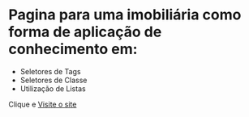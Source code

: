 # Pagina para uma imobiliária como forma de aplicação de conhecimento em:
- Seletores de Tags
- Seletores de Classe
- Utilização de Listas

Clique e [Visite o site](https://mecaflavio.github.io/imobiliaria-santos/)
